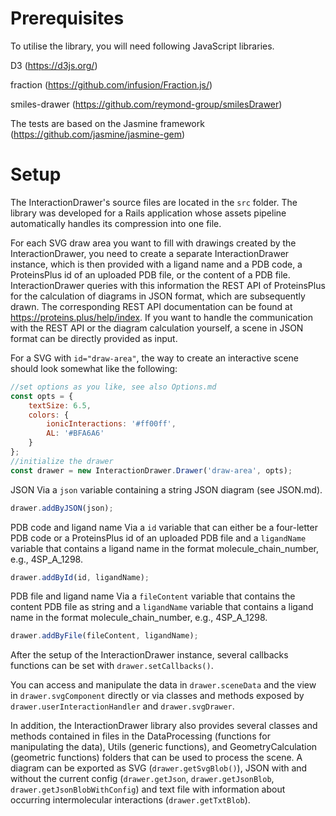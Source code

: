 # Prerequisites

To utilise the library, you will need following JavaScript libraries.

D3 (https://d3js.org/)

fraction (https://github.com/infusion/Fraction.js/)

smiles-drawer (https://github.com/reymond-group/smilesDrawer)

The tests are based on the Jasmine framework (https://github.com/jasmine/jasmine-gem)

# Setup

The InteractionDrawer's source files are located in the ```src``` folder. The library was developed 
for a Rails application whose assets pipeline automatically handles its compression into one file.

For each SVG draw area you want to fill with drawings created by the InteractionDrawer, you need to
create a separate InteractionDrawer instance, which is then provided with a ligand name and a 
PDB code, a ProteinsPlus id of an uploaded PDB file, or the content of a PDB file. 
InteractionDrawer queries with this information the REST API of ProteinsPlus for the calculation of
diagrams in JSON format, which are subsequently drawn. 
The corresponding REST API documentation can be found at https://proteins.plus/help/index.
If you want to handle the communication with the REST API or the diagram calculation yourself, 
a scene in JSON format can be directly provided as input.

For a SVG with ```id="draw-area"```, the way to create an interactive scene should look somewhat
like the following:

```javascript
//set options as you like, see also Options.md
const opts = {
    textSize: 6.5,
    colors: {
        ionicInteractions: '#ff00ff',
        AL: '#BFA6A6'
    }
};
//initialize the drawer
const drawer = new InteractionDrawer.Drawer('draw-area', opts);
```

JSON
Via a ```json``` variable containing a string JSON diagram (see JSON.md).
```javascript
drawer.addByJSON(json);
```

PDB code and ligand name
Via a ```id``` variable that can either be a four-letter PDB code or a ProteinsPlus id of an
uploaded PDB file and a ```ligandName``` variable that contains a ligand name in the format
molecule_chain_number, e.g., 4SP_A_1298.
```javascript
drawer.addById(id, ligandName);
```

PDB file and ligand name
Via a ```fileContent``` variable that contains the content PDB file as string and a ```ligandName```
variable that contains a ligand name in the format molecule_chain_number, e.g., 4SP_A_1298.
```javascript
drawer.addByFile(fileContent, ligandName);
```

After the setup of the InteractionDrawer instance, several callbacks functions can be set with
```drawer.setCallbacks()```.

You can access and manipulate the data in ```drawer.sceneData``` and the view in
```drawer.svgComponent``` directly or via classes and methods exposed by
```drawer.userInteractionHandler``` and ```drawer.svgDrawer```.

In addition, the InteractionDrawer library also provides several classes and methods contained in
files in the DataProcessing (functions for manipulating the data), Utils (generic functions),
and GeometryCalculation (geometric functions) folders that can be used to process the scene.
A diagram can be exported as SVG (```drawer.getSvgBlob()```), JSON with and without the current
config (```drawer.getJson```, ```drawer.getJsonBlob```, ```drawer.getJsonBlobWithConfig```) and
text file with information about occurring intermolecular interactions (```drawer.getTxtBlob```).
